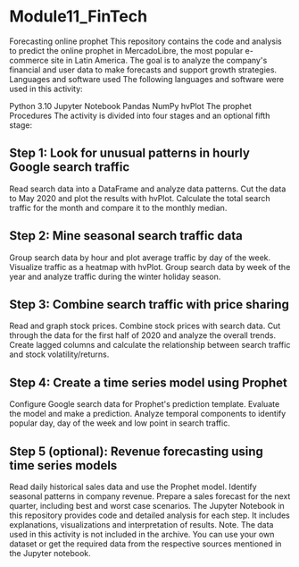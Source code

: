 # Module11_FinTech
Forecasting online prophet 
 This repository contains the code and analysis to predict the online prophet in MercadoLibre, the most popular e-commerce site in Latin America. The goal is to analyze the company's financial and user data to make forecasts and support growth strategies. 
  Languages and software used 
 The following languages and software were used in this activity: 
 
 Python 3.10 
 Jupyter Notebook 
 Pandas 
 NumPy 
 hvPlot 
 The prophet 
 Procedures 
 The activity is divided into four stages and an optional fifth stage: 
 
 ## Step 1: Look for unusual patterns in hourly Google search traffic 
 Read  search data into a DataFrame and analyze data patterns. Cut the data to  May 2020 and plot the results with hvPlot.  Calculate the total search traffic for the month and compare it to the monthly median.  
 
 ## Step 2: Mine seasonal search traffic data 
 Group  search data by hour and plot  average traffic by  day of the week.  Visualize  traffic as a heatmap with hvPlot.  Group  search data by  week of the year and analyze  traffic during the winter holiday season.


## Step 3: Combine search traffic with price sharing 
 Read and graph stock prices. Combine stock prices with  search data. Cut through the data for the first half of 2020 and analyze the overall trends.  Create lagged columns and calculate the relationship between search traffic and stock volatility/returns.  
 

##  Step 4: Create a time series model using Prophet 
 Configure Google search data for Prophet's prediction template. Evaluate the model and make a prediction. Analyze temporal components to identify popular  day, day of the week and low point in search traffic.  

## Step 5 (optional): Revenue forecasting using time series models 
 Read  daily historical sales data and use the Prophet model.  Identify seasonal patterns in company revenue. Prepare a sales forecast for the next quarter, including best and worst case scenarios.  The Jupyter Notebook in this repository provides  code and detailed analysis for each step. It includes explanations, visualizations and interpretation of  results. Note. The data used in this activity is not included in the archive. You can use your own dataset or get the required data from the respective sources mentioned in the Jupyter notebook. 
